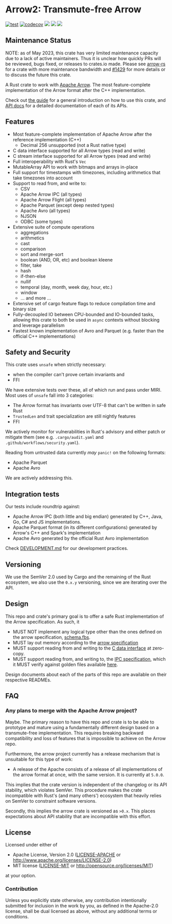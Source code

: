 # Arrow2: Transmute-free Arrow

[![test](https://github.com/jorgecarleitao/arrow2/actions/workflows/test.yml/badge.svg)](https://github.com/jorgecarleitao/arrow2/actions/workflows/Build.yml)
[![codecov](https://codecov.io/gh/jorgecarleitao/arrow2/branch/main/graph/badge.svg?token=AgyTF60R3D)](https://codecov.io/gh/jorgecarleitao/arrow2)
[![](https://img.shields.io/crates/d/arrow2.svg)](https://crates.io/crates/arrow2)
[![](https://img.shields.io/crates/dv/arrow2.svg)](https://crates.io/crates/arrow2)
[![](https://docs.rs/arrow2/badge.svg)](https://docs.rs/arrow2/)

## Maintenance Status

NOTE: as of May 2023, this crate has very limited maintenance capacity
due to a lack of active maintainers. Thus it is unclear how quickly
PRs will be reviewed, bugs fixed, or releases to crates.io
made. Please see [arrow-rs](https://crates.io/crates/arrow) for a
crate with more maintenance bandwidth and
[#1429](https://github.com/jorgecarleitao/arrow2/issues/1429) for more
details or to discuss the future this crate.

A Rust crate to work with [Apache Arrow](https://arrow.apache.org/).
The most feature-complete implementation of the Arrow format after the C++
implementation.

Check out [the guide](https://jorgecarleitao.github.io/arrow2/main/guide)
for a general introduction on how to use this crate, and
[API docs](https://jorgecarleitao.github.io/arrow2/main/docs/arrow2)
for a detailed documentation of each of its APIs.

## Features

* Most feature-complete implementation of Apache Arrow after the reference implementation (C++)
  * Decimal 256 unsupported (not a Rust native type)
* C data interface supported for all Arrow types (read and write)
* C stream interface supported for all Arrow types (read and write)
* Full interoperability with Rust's `Vec`
* MutableArray API to work with bitmaps and arrays in-place
* Full support for timestamps with timezones, including arithmetics that take
  timezones into account
* Support to read from, and write to:
  * CSV
  * Apache Arrow IPC (all types)
  * Apache Arrow Flight (all types)
  * Apache Parquet (except deep nested types)
  * Apache Avro (all types)
  * NJSON
  * ODBC (some types)
* Extensive suite of compute operations
  * aggregations
  * arithmetics
  * cast
  * comparison
  * sort and merge-sort
  * boolean (AND, OR, etc) and boolean kleene
  * filter, take
  * hash
  * if-then-else
  * nullif
  * temporal (day, month, week day, hour, etc.)
  * window
  * ... and more ...
* Extensive set of cargo feature flags to reduce compilation time and binary size
* Fully-decoupled IO between CPU-bounded and IO-bounded tasks, allowing
  this crate to both be used in `async` contexts without blocking and leverage parallelism
* Fastest known implementation of Avro and Parquet (e.g. faster than the official
  C++ implementations)

## Safety and Security

This crate uses `unsafe` when strictly necessary:
* when the compiler can't prove certain invariants and
* FFI

We have extensive tests over these, all of which run and pass under MIRI.
Most uses of `unsafe` fall into 3 categories:

* The Arrow format has invariants over UTF-8 that can't be written in safe Rust
* `TrustedLen` and trait specialization are still nightly features
* FFI

We actively monitor for vulnerabilities in Rust's advisory and either patch or mitigate
them (see e.g. `.cargo/audit.yaml` and `.github/workflows/security.yaml`).

Reading from untrusted data currently _may_ `panic!` on the following formats:

* Apache Parquet
* Apache Avro

We are actively addressing this.

## Integration tests

Our tests include roundtrip against:
* Apache Arrow IPC (both little and big endian) generated by C++, Java, Go, C# and JS
  implementations.
* Apache Parquet format (in its different configurations) generated by Arrow's C++ and
  Spark's implementation
* Apache Avro generated by the official Rust Avro implementation

Check [DEVELOPMENT.md](DEVELOPMENT.md) for our development practices.

## Versioning

We use the SemVer 2.0 used by Cargo and the remaining of the Rust ecosystem,
we also use the `0.x.y` versioning, since we are iterating over the API.

## Design

This repo and crate's primary goal is to offer a safe Rust implementation of the Arrow specification.
As such, it

* MUST NOT implement any logical type other than the ones defined on the arrow specification, [schema.fbs](https://github.com/apache/arrow/blob/master/format/Schema.fbs).
* MUST lay out memory according to the [arrow specification](https://arrow.apache.org/docs/format/Columnar.html)
* MUST support reading from and writing to the [C data interface](https://arrow.apache.org/docs/format/CDataInterface.html) at zero-copy.
* MUST support reading from, and writing to, the [IPC specification](https://arrow.apache.org/docs/python/ipc.html), which it MUST verify against golden files available [here](https://github.com/apache/arrow-testing).

Design documents about each of the parts of this repo are available on their respective READMEs.

## FAQ

### Any plans to merge with the Apache Arrow project?

Maybe. The primary reason to have this repo and crate is to be able to prototype
and mature using a fundamentally different design based on a transmute-free
implementation. This requires breaking backward compatibility and loss of
features that is impossible to achieve on the Arrow repo.

Furthermore, the arrow project currently has a release mechanism that is
unsuitable for this type of work:

* A release of the Apache consists of a release of all implementations of the
  arrow format at once, with the same version. It is currently at `5.0.0`.

This implies that the crate version is independent of the changelog or its API stability,
which violates SemVer. This procedure makes the crate incompatible with
Rust's (and many others') ecosystem that heavily relies on SemVer to constraint
software versions.

Secondly, this implies the arrow crate is versioned as `>0.x`. This places
expectations about API stability that are incompatible with this effort.

## License

Licensed under either of

 * Apache License, Version 2.0 ([LICENSE-APACHE](LICENSE-APACHE) or http://www.apache.org/licenses/LICENSE-2.0)
 * MIT license ([LICENSE-MIT](LICENSE-MIT) or http://opensource.org/licenses/MIT)

at your option.

### Contribution

Unless you explicitly state otherwise, any contribution intentionally submitted for inclusion in the work by you, as defined in the Apache-2.0 license, shall be dual licensed as above, without any additional terms or conditions.
